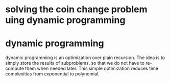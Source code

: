 # solving the coin change problem uing dynamic programming

# dynamic programming
dynamic programming is an optimization over plain recursion.
The idea is to simply store the results of subproblems, so that we
do not have to re-compute them when needed later. This simple optimization
reduces time complexities from exponential to polynomial.
